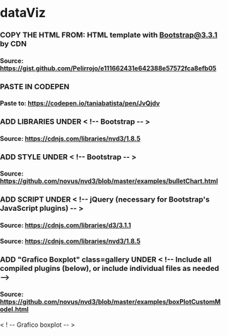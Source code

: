 # dataViz 


### COPY THE HTML FROM:    HTML template with Bootstrap@3.3.1 by CDN
#### Source:  https://gist.github.com/Pelirrojo/e111662431e642388e57572fca8efb05 
  
  
 
### PASTE IN CODEPEN 
#### Paste to:  https://codepen.io/taniabatista/pen/JvQjdv

 
### ADD LIBRARIES UNDER     < !-- Bootstrap -- >
#### Source:  https://cdnjs.com/libraries/nvd3/1.8.5

<link rel="https://cdnjs.cloudflare.com/ajax/libs/nvd3/1.8.5/nv.d3.css">
  
  
  
### ADD STYLE UNDER      < !-- Bootstrap -- >
#### Source:  https://github.com/novus/nvd3/blob/master/examples/bulletChart.html 

<style>
      text {
          font: 12px sans-serif;
      }
      svg {
          display: block;
      }
      html, body, #chart1, svg {
          margin: 0px;
          padding: 0px;
          height: 100%;
          width: 100%;
      }
  </style>
    
    
    
### ADD SCRIPT UNDER 	 < !-- jQuery (necessary for Bootstrap's JavaScript plugins) -- >
#### Source:  https://cdnjs.com/libraries/d3/3.1.1

<script src="https://cdnjs.cloudflare.com/ajax/libs/d3/3.1.1/d3.js"></script>

#### Source:  https://cdnjs.com/libraries/nvd3/1.8.5
<script src="https://cdnjs.cloudflare.com/ajax/libs/nvd3/1.8.5/nv.d3.js"></script>

 
 
 
### ADD "Grafico Boxplot" class=gallery UNDER     < !-- Include all compiled plugins (below), or include individual files as needed -->
#### Source:  https://github.com/novus/nvd3/blob/master/examples/boxPlotCustomModel.html    

< ! -- Grafico boxplot -- >
</head>

<body>

<div class="gallery" id="chart1">
    <svg></svg>
</div>     




### ADD SCRIPT INSIDE         / * Here you can put here some magic on Javascript */

#### Source:   https://github.com/novus/nvd3/blob/master/examples/boxPlot.html 


<script>
    nv.addGraph(function() {
      var chart = nv.models.boxPlotChart()
          .x(function(d) { return d.label })
          .staggerLabels(true)
          .maxBoxWidth(75) // prevent boxes from being incredibly wide
          .yDomain([0, 500])
          ;
      d3.select('#chart1 svg')
          .datum(exampleData())
          .call(chart);
      nv.utils.windowResize(chart.update);
      return chart;
    });
    function exampleData() {
     return  [
        {
          label: "Sample A",
          values: {
            Q1: 120,
            Q2: 150,
            Q3: 200,
            whisker_low: 115,
            whisker_high: 210,
            outliers: [50, 100, 225]
          },
        },
        {
          label: "Sample B",
          values: {
            Q1: 300,
            Q2: 350,
            Q3: 400,
            whisker_low: 225,
            whisker_high: 425,
            outliers: [175]
          },
        },
        {
          label: "Sample C",
          values: {
            Q1: 50,
            Q2: 100,
            Q3: 125,
            whisker_low: 25,
            whisker_high: 175,
            outliers: [0]
          },
        }
      ];
    }
</script>
